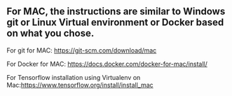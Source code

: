 For MAC, the instructions are similar to Windows git or Linux Virtual environment or Docker based  on what you chose.
----------------------------------------------------------------------------------------------------------------------


For git for MAC: https://git-scm.com/download/mac

For Docker for MAC: https://docs.docker.com/docker-for-mac/install/

For Tensorflow installation using Virtualenv on Mac:https://www.tensorflow.org/install/install_mac
